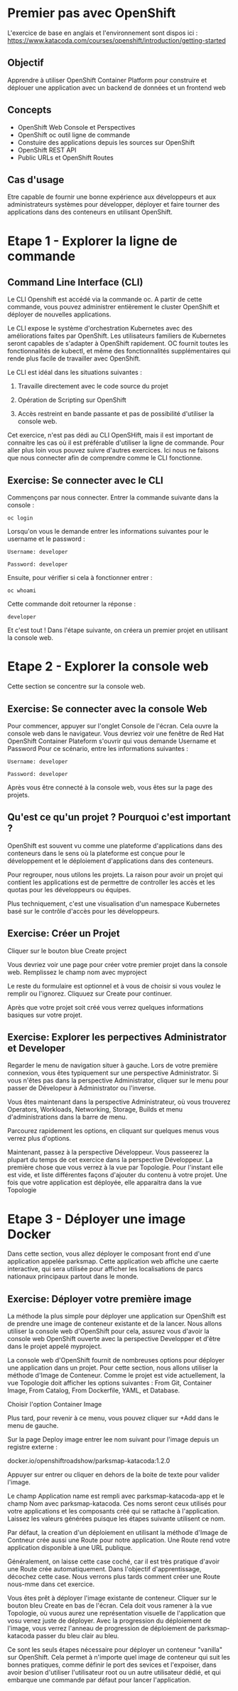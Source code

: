 # Premier pas avec OpenShift

L'exercice de base en anglais et l'environnement sont dispos ici : https://www.katacoda.com/courses/openshift/introduction/getting-started

## Objectif
Apprendre à utiliser OpenShift Container Platform pour construire et déplouer une application avec un backend de données et un frontend web

## Concepts
* OpenShift Web Console et Perspectives
* OpenShift oc outil ligne de commande
* Constuire des applications depuis les sources sur OpenShift
* OpenShift REST API
* Public URLs et OpenShift Routes

## Cas d'usage

Etre capable de fournir une bonne expérience aux développeurs et aux administrateurs systèmes pour développer, déployer et faire tourner des applications dans des conteneurs en utilisant OpenShift. 


# Etape 1 - Explorer la ligne de commande 
## Command Line Interface (CLI)
Le CLI Openshift est accédé via la commande oc. A partir de cette commande, vous pouvez administrer entièrement le cluster OpenShift et déployer de nouvelles applications.

Le CLI expose le système d'orchestration Kubernetes avec des améliorations faites par OpenShift. Les utilisateurs familiers de Kubernetes seront capables de s'adapter à OpenShift rapidement. OC fournit toutes les fonctionnalités de kubectl, et même des fonctionnalités supplémentaires qui rende plus facile de travailler avec OpenShift. 

Le CLI est idéal dans les situations suivantes :

1) Travaille directement avec le code source du projet

2) Opération de Scripting sur OpenShift

3) Accès restreint en bande passante et pas de possibilité d'utiliser la console web.

Cet exercice, n'est pas dédi au CLI OpenSHift, mais il est important de connaitre les cas où il est préférable d'utiliser la ligne de commande. Pour aller plus loin vous pouvez suivre d'autres exercices. Ici nous ne faisons que nous connecter afin de comprendre comme le CLI fonctionne.

## Exercise: Se connecter avec le CLI
Commençons par nous connecter. Entrer la commande suivante dans la console :
```shell
oc login
```
Lorsqu'on vous le demande entrer les informations suivantes pour le username et le password :
```
Username: developer

Password: developer
```
Ensuite, pour vérifier si cela à fonctionner entrer : 
```shell
oc whoami
```
Cette commande doit retourner la réponse : 
```
developer
```
Et c'est tout !
Dans l'étape suivante, on créera un premier projet en utilisant la console web.

# Etape 2 - Explorer la console web

Cette section se concentre sur la console web.

## Exercise: Se connecter avec la console Web
Pour commencer, appuyer sur l'onglet Console de l'écran. Cela ouvre la console web dans le navigateur.
Vous devriez voir une fenêtre de Red Hat OpenShift Container Plateform s'ouvrir qui vous demande Username et Password
Pour ce scénario, entre les informations suivantes :
```
Username: developer

Password: developer
```
Après vous être connecté à la console web, vous êtes sur la page des projets.

## Qu'est ce qu'un projet ? Pourquoi c'est important ?

OpenShift est souvent vu comme une plateforme d'applications dans des conteneurs dans le sens où la plateforme est conçue pour le développement et le déploiement d'applications dans des conteneurs.

Pour regrouper, nous utilons les projets. La raison pour avoir un projet qui contient les applications est de permettre de controller les accès et les quotas pour les développeurs ou équipes.

Plus techniquement, c'est une visualisation d'un namespace Kubernetes basé sur le contrôle d'accès pour les développeurs.

## Exercise: Créer un Projet
Cliquer sur le bouton blue Create project

Vous devriez voir une page pour créer votre premier projet dans la console web. Remplissez le champ nom avec myproject

Le reste du formulaire est optionnel et à vous de choisir si vous voulez le remplir ou l'ignorez. Cliquuez sur Create pour continuer.

Après que votre projet soit créé vous verrez quelques informations basiques sur votre projet.

## Exercise: Explorer les perpectives Administrator et Developer
Regarder le menu de navigation situer à gauche. Lors de votre première connexion, vous êtes typiquement sur une perspective Administrator. Si vous n'êtes pas dans la perspective Administrator, cliquer sur le menu pour passer de Dévelopeur à Administrator ou l'inverse.

Vous êtes maintenant dans la perspective Administrateur, où vous trouverez Operators, Workloads, Networking, Storage, Builds et menu d'administrations dans la barre de menu.

Parcourez rapidement les options, en cliquant sur quelques menus vous verrez plus d'options.

Maintenant, passez à la perspective Développeur. Vous passeerez la plupart du temps de cet exercice dans la perspective Développeur. La première chose que vous verrez à la vue par Topologie. Pour l'instant elle est vide, et liste différentes façons d'ajouter du contenu à votre projet. Une fois que votre application est déployée, elle apparaitra dans la vue Topologie

# Etape 3 - Déployer une image Docker
Dans cette section, vous allez déployer le composant front end d'une application appelée parksmap. Cette application web affiche une caerte interactive,
qui sera utilisée pour afficher les localisations de parcs nationaux principaux partout dans le monde.

## Exercise: Déployer votre première image 
La méthode la plus simple pour déployer une application sur OpenShift est de prendre une image de conteneur existante et de la lancer. Nous allons utiliser la console web d'OpenShift pour cela, assurez vous d'avoir la console web OpenShift ouverte avec la perspective Developper et d'être dans le projet appelé myproject.

La console web d'OpenShift fournit de nombreuses options pour déployer une application dans un projet. Pour cette section, nous allons utiliser la méthode d'Image de Conteneur.
Comme le projet est vide actuellement, la vue Topologie doit afficher les options suivantes : From Git, Container Image, From Catalog, From Dockerfile, YAML, et Database.

Choisir l'option Container Image

Plus tard, pour revenir à ce menu, vous pouvez cliquer sur +Add dans le menu de gauche.

Sur la page Deploy image entrer lee nom suivant pour l'image depuis un registre externe :

docker.io/openshiftroadshow/parksmap-katacoda:1.2.0

Appuyer sur entrer ou cliquer en dehors de la boite de texte pour valider l'image.

Le champ Application name est rempli avec parksmap-katacoda-app et le champ Nom avec parksmap-katacoda. Ces noms seront ceux utilisés pour votre applications et les composants créé qui se rattache à l'application. Laissez les valeurs générées puisque les étapes suivante utilisent ce nom.

Par défaut, la creation d'un déploiement en utilisant la méthode d'Image de Contneur crée aussi une Route pour notre application. Une Route rend votre application disponible à une URL publique.

Généralement, on laisse cette case coché, car il est très pratique d'avoir une Route crée automatiquement. Dans l'objectif d'apprentissage, décochez cette case. Nous verrons plus tards comment créer une Route nous-mme dans cet exercice. 

Vous êtes prêt à déployer l'image existante de conteneur. Cliquer sur le bouton bleu Create en bas de l'écran. Cela doit vous ramener à la vue Topologie, où vuous aurez une représentation visuelle de l'application que vosu venez juste de déployer. Avec la progression du déploiement de l'image, vous verrez l'anneau de progression de déploiement de parksmap-katacoda passer du bleu clair au bleu.

Ce sont les seuls étapes nécessaire pour déployer un conteneur "vanilla" sur OpenShift. Cela permet à n'importe quel image de conteneur qui suit les bonnes pratiques, comme définir le port des sevices et l'expoiser, dans avoir besion d'utiliser l'utilisateur root ou un autre utilisateur dédié, et qui embarque une commande par défaut pour lancer l'application.
